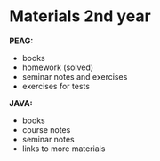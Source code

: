 # Materials 2nd year

**PEAG:**
* books
* homework (solved)
* seminar notes and exercises
* exercises for tests

**JAVA:**
* books
* course notes
* seminar notes
* links to more materials